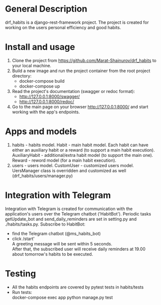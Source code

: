 # General Description
drf_habits is a django-rest-framework project.
The project is created for working on the users personal efficiency and good habits.

# Install and usage
1. Clone the project from https://github.com/Marat-Shainurov/drf_habits to your local machine.
2. Build a new image and run the project container from the root project directory:
    - docker-compose build
    - docker-compose up
3. Read the project's documentation (swagger or redoc format):
    - http://127.0.0.1:8000/swagger/
    - http://127.0.0.1:8000/redoc/
4. Go to the main page on your browser http://127.0.0.1:8000/ and start working with the app's endpoints.

# Apps and models
1. habits - habits model.
   Habit - main habit model. Each habit can have either an auxiliary habit or a reward (to support a main habit execution).
   AuxiliaryHabit - additional/extra habit model (to support the main one).
   Reward - reword model (for a main habit execution).
2. users - users model.
   CustomUser - customized users model.
   UersManager class is overridden and customized as well (drf_habits/users/manager.py)

# Integration with Telegram
Integration with Telegram is created for communication with the application's users over the Telegram chatbot ('HabitBot').
Periodic tasks getUpdate_bot and send_daily_reminders are set in setting.py and ./habits/tasks.py.
Subscribe to  HabitBot:
- find the Telegram chatbot (@ms_habits_bot)
- click /start' \
  A greeting message will be sent within 5 seconds.\
  After that, the subscribed user will receive daily reminders at 19.00
  about tomorrow's habits to be executed.

# Testing
- All the habits endpoints are covered by pytest tests in habits/tests
- Run tests:\
  docker-compose exec app python manage.py test
